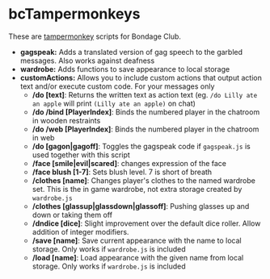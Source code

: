 # bcTampermonkeys

These are [tampermonkey](https://www.tampermonkey.net/) scripts for Bondage Club.

* **gagspeak:** Adds a translated version of gag speech to the garbled messages. Also works against deafness
* **wardrobe:** Adds functions to save appearance to local storage
* **customActions:** Allows you to include custom actions that output action text and/or execute custom code. For your messages only
    - **/do [text]**: Returns the written text as action text (eg. `/do Lilly ate an apple` will print `(Lilly ate an apple)` on chat)
    - **/do /bind [PlayerIndex]**: Binds the numbered player in the chatroom in wooden restraints
    - **/do /web [PlayerIndex]**: Binds the numbered player in the chatroom in web
    - **/do [gagon|gagoff]**: Toggles the gagspeak code if `gagspeak.js` is used together with this script
    - **/face [smile|evil|scared]**: changes expression of the face
    - **/face blush [1-7]**: Sets blush level. 7 is short of breath
    - **/clothes [name]**: Changes player's clothes to the named wardrobe set. This is the in game wardrobe, not extra storage created by `wardrobe.js`
    - **/clothes [glassup|glassdown|glassoff]**: Pushing glasses up and down or taking them off
    - **/dndice [dice]**: Slight improvement over the default dice roller. Allow addition of integer modifiers.
    - **/save [name]**: Save current appearance with the name to local storage. Only works if `wardrobe.js` is included
    - **/load [name]**: Load appearance with the given name from local storage. Only works if `wardrobe.js` is included
